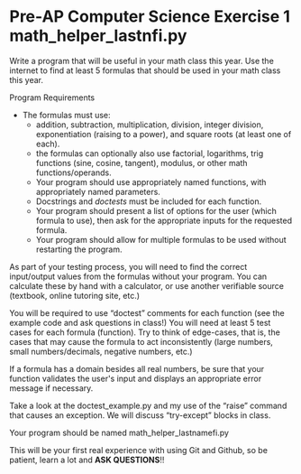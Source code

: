 # Pre-AP Computer Science Exercise 1				math_helper_lastnfi.py

Write a program that will be useful in your math class this year.  Use the internet to find at least 5 formulas that should be used in your math class this year.
		
Program Requirements
		
* The formulas must use:
  * addition, subtraction, multiplication, division, integer division, exponentiation (raising to a power), and square roots (at least one of each).
  * the formulas can optionally also use factorial, logarithms, trig functions (sine, cosine, tangent), modulus, or other math functions/operands.
  * Your program should use appropriately named functions, with appropriately named parameters.
  * Docstrings and *doctests* must be included for each function.
  * Your program should present a list of options for the user (which formula to use), then ask for the appropriate inputs for the requested formula.
  * Your program should allow for multiple formulas to be used without restarting the program.

As part of your testing process, you will need to find the correct input/output values from the formulas without your program.  You can calculate these by hand with a calculator, or use another verifiable source (textbook, online tutoring site, etc.)

You will be required to use “doctest” comments for each function (see the example code and ask questions in class!)  You will need at least 5 test cases for each formula (function).  Try to think of edge-cases, that is, the cases that may cause the formula to act inconsistently (large numbers, small numbers/decimals, negative numbers, etc.)

If a formula has a domain besides all real numbers, be sure that your function validates the user's input and displays an appropriate error message if necessary.

Take a look at the doctest_example.py and my use of the “raise” command that causes an exception.  We will discuss “try-except” blocks in class.

Your program should be named math_helper_lastnamefi.py

This will be your first real experience with using Git and Github, so be patient, learn a lot and **ASK QUESTIONS**!!
